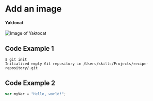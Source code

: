 # Add an image
#### Yaktocat
![Image of Yaktocat](https://octodex.github.com/images/yaktocat.png)

## Code Example 1
```
$ git init
Initialized empty Git repository in /Users/skills/Projects/recipe-repository/.git
```

## Code Example 2
``` javascript
var myVar = "Hello, world!";
```
